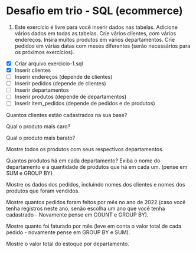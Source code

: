 # Desafio em trio - SQL (ecommerce)


1. Este exercício é livre para você inserir dados nas tabelas. Adicione vários dados em todas as tabelas. Crie vários clientes, com vários endereços. Insira muitos produtos em vários departamentos. Crie pedidos em várias datas com meses diferentes (serão necessários para os próximos exercícios).

- [x] Criar arquivo exercicio-1.sql
- [x] Inserir clientes
- [ ] Inserir endereços (depende de clientes)
- [ ] Inserir pedidos (depende de clientes)
- [ ] Inserir departamentos
- [ ] Inserir produtos (depende de departamentos)
- [ ] Inserir item_pedidos (depende de pedidos e de produtos)

Quantos clientes estão cadastrados na sua base?

Qual o produto mais caro?

Qual o produto mais barato?

Mostre todos os produtos com seus respectivos departamentos.

Quantos produtos há em cada departamento? Exiba o nome do departamento e a quantidade de produtos que há em cada um. (pense em SUM e GROUP BY)

Mostre os dados dos pedidos, incluindo nomes dos clientes e nomes dos produtos que foram vendidos.

Mostre quantos pedidos foram feitos por mês no ano de 2022 (caso você tenha registros neste ano, senão escolha um ano que você tenha cadastrado - Novamente pense em COUNT e GROUP BY).

Mostre quanto foi faturado por mês (leve em conta o valor total de cada pedido - novamente pense em GROUP BY e SUM).

Mostre o valor total do estoque por departamento.